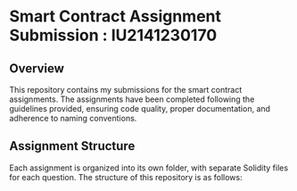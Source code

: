 # Smart Contract Assignment Submission : IU2141230170

## Overview
This repository contains my submissions for the smart contract assignments. The assignments have been completed following the guidelines provided, ensuring code quality, proper documentation, and adherence to naming conventions.

## Assignment Structure
Each assignment is organized into its own folder, with separate Solidity files for each question. The structure of this repository is as follows:

